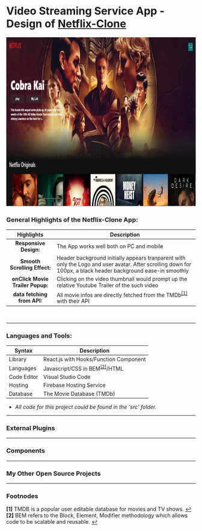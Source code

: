 
# Video Streaming Service App - Design of [Netflix-Clone](https://netflix-clone-51ed1.web.app)

<img src="Netflix-Profile.PNG" height = "450px" width="1200px" />

</br>

### General Highlights of the Netflix-Clone App:


    
   |    Highlights                    |                         Description                                                                            |
   | :------------------------------: | ---------------------------------------------------------------------------------------------------------------|  
   | **Responsive Design:**           | The App works well both on PC and mobile                                                                       |
   | **Smooth Scrolling Effect:**     | Header background initially appears tranparent with only the Logo and user avatar. After scrolling down for 100px, a black header background ease-in smoothly                                                                                                               |
   | **onClick Movie Trailer Popup:** | Clicking on the video thumbnail would prompt up the relative Youtube Trailer of the such video                 |
   | **data fetching from API:**      | All movie infos are directly fetched from the TMDb<sup id="footnode_1">[[1]](#fn_1)</sup> with their API       |
   
   </br>
   
---

### Languages and Tools:

| Syntax | Description |
| ----------- | ----------- |
| Library | React.js with Hooks/Function Component |
| Languages | Javascript/CSS in BEM<sup id="footnode_2">[[2]](#fn_2)</sup>/HTML|
| Code Editor | Visual Studio Code |
| Hosting | Firebase Hosting Service |
| Database | The Movie Database (TMDb) |

- *All code for this project could be found in the 'src' folder.*

---

### External Plugins 

---

### Components

---

### My Other Open Source Projects

---

### Footnodes

<b id="fn_1">[1]</b> TMDB is a popular user editable database for movies and TV shows. [↩](#footnode_1) </br>
<b id="fn_2">[2]</b> BEM refers to the Block, Element, Modifier methodology which allows code to be scalable and reusable. [↩](#footnode_2) </br>



